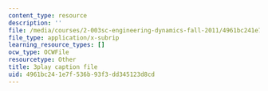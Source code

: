```yaml
---
content_type: resource
description: ''
file: /media/courses/2-003sc-engineering-dynamics-fall-2011/4961bc241e7f536b93f3dd345123d8cd_lFedznDnPZc.vtt
file_type: application/x-subrip
learning_resource_types: []
ocw_type: OCWFile
resourcetype: Other
title: 3play caption file
uid: 4961bc24-1e7f-536b-93f3-dd345123d8cd
---
```

